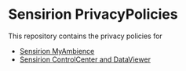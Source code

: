 # Sensirion PrivacyPolicies
This repository contains the privacy policies for 

* [Sensirion MyAmbience](MyAmbience/privacy_policy.md)
* [Sensirion ControlCenter and DataViewer](ControlCenter/privacy_policy.md)
